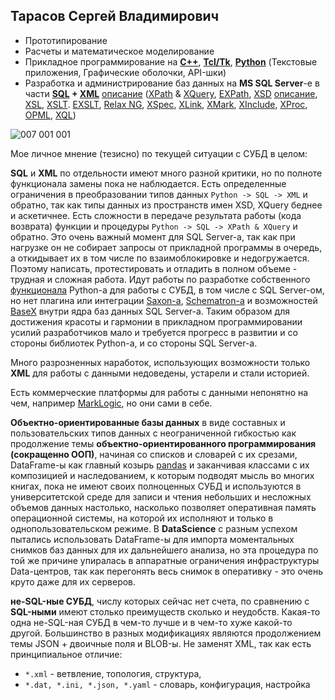 Тарасов Сергей Владимирович
----------------------------

 - Прототипирование
 - Расчеты и математическое моделирование
 - Прикладное программирование на **[C++](https://en.wikipedia.org/wiki/C%2B%2B)**, **[Tcl/Tk](https://en.wikipedia.org/wiki/Tcl)**, **[Python](https://en.wikipedia.org/wiki/Python_(programming_language))** (Текстовые приложения, Графические оболочки, API-шки)
 - Разработка и администрирование баз данных на **MS SQL Server**-е в части **[SQL](https://en.wikipedia.org/wiki/SQL) + [XML](https://en.wikipedia.org/wiki/XML)** [описание](http://www.chernyshov.com/SPPO_6/theory/wt_xml.htm) ([XPath](https://en.wikipedia.org/wiki/XPath) & [XQuery](https://en.wikipedia.org/wiki/XQuery), [EXPath](http://expath.org/), [XSD](https://en.wikipedia.org/wiki/XML_Schema_(W3C)) [описание](https://bdpx.github.io/xml/lab3/xsd.html), [XSL](https://ru.wikipedia.org/wiki/XSL), [XSLT](https://en.wikipedia.org/wiki/XSLT). [EXSLT](https://ru.wikipedia.org/wiki/EXSLT), [Relax NG](https://en.wikipedia.org/wiki/RELAX_NG), [XSpec](https://github.com/expath/xspec/tree/master), [XLink](https://en.wikipedia.org/wiki/XLink), [XMark](https://projects.cwi.nl/xmark/index.html), [XInclude](https://www.w3.org/TR/xinclude/), [XProc](https://en.wikipedia.org/wiki/XProc), [OPML](https://en.wikipedia.org/wiki/OPML), [XQL](http://www.ibiblio.org/xql/xql-proposal.html))

![007 001 001](https://user-images.githubusercontent.com/104857185/209877366-3c1a9309-736c-49ce-9bb3-709e16110020.jpg)

Мое личное мнение (тезисно) по текущей ситуации с СУБД в целом:

**SQL** и **XML** по отдельности имеют много разной критики, но по полноте функционала замены пока не наблюдается. Есть определенные ограничения в преобразовании типов данных `Python -> SQL -> XML` и обратно, так как типы данных из пространств имен XSD, XQuery беднее и аскетичнее. Есть сложности в передаче результата работы (кода возврата) функции и процедуры `Python -> SQL -> XPath & XQuery` и обратно. Это очень важный момент для SQL Server-а, так как при нагрузке он не собирает запросы от прикладной программы в очередь, а откидывает их в том числе по взаимоблокировке и недогружается. Поэтому написать, протестировать и отладить в полном объеме - трудная и сложная работа. Идут работы по разработке собственного [функционала](https://docs.sqlalchemy.org/en/14/dialects/mssql.html#module-sqlalchemy.dialects.mssql.pyodbc) Python-а для работы с СУБД, в том числе с SQL Server-ом, но нет плагина или интеграции [Saxon-а](https://www.saxonica.com/about/about.xml), [Schematron-а](https://en.wikipedia.org/wiki/Schematron) и возможностей [BaseX](https://ru.wikipedia.org/wiki/BaseX) внутри ядра баз данных SQL Server-а. Таким образом для достижения красоты и гармонии в прикладном программировании усилий разработчиков мало и требуется прогресс в развитии и со стороны библиотек Python-а, и со стороны SQL Server-а.

Много разрозненных наработок, использующих возможности только **XML** для работы с данными недоведены, устарели и стали историей.

Есть коммерческие платформы для работы с данными непонятно на чем, например [MarkLogic](https://www.marklogic.com/), но они сами в себе.

**Объектно-ориентированные базы данных** в виде составных и пользовательских типов данных с неограниченной гибкостью как продолжение темы **объектно-ориентированного программирования (сокращенно ООП)**, начиная со списков и словарей с их срезами, DataFrame-ы как главный козырь [pandas](https://en.wikipedia.org/wiki/Pandas_(software)) и заканчивая классами с их композицией и наследованием, к которым подводят мысль во многих книгах, пока не имеют своих полноценных СУБД и используются в университетской среде для записи и чтения небольших и несложных объемов данных настолько, насколько позволяет оперативная память операционной системы, на которой их исполняют и только в однопользовательском режиме. В **DataScience** с разным успехом пытались использовать DataFrame-ы для импорта моментальных снимков баз данных для их дальнейшего анализа, но эта процедура по той же причине упиралась в аппаратные ограничения инфраструктуры Data-центров, так как перегонять весь снимок в оперативку - это очень круто даже для их серверов.

**не-SQL-ные СУБД**, числу которых сейчас нет счета, по сравнению с **SQL-ными** имеют столько преимуществ сколько и неудобств. Какая-то одна не-SQL-ная СУБД в чем-то лучше и в чем-то хуже какой-то другой. Большинство в разных модификациях являются продолжением темы JSON + двоичные поля и BLOB-ы. Не заменят XML, так как есть принципиальное отличие:
 - `*.xml` - ветвление, топология, структура,
 - `*.dat, *.ini, *.json, *.yaml` - словарь, конфигурация, настройка
